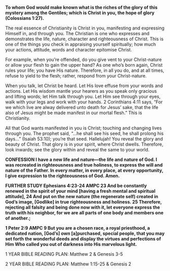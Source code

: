 
**To whom God would make known what is the riches of the glory of this mystery among the Gentiles; which is Christ in you, the hope of glory  (Colossians 1:27).** 

The real essence of Christianity is Christ in you, manifesting and expressing Himself in, and through you. The Christian is one who expresses and demonstrates the life, nature, character and righteousness of Christ. This is one of the things you check in appraising yourself spiritually; how much your actions, attitude, words and character epitomise Christ. 

For example, when you’re offended, do you give vent to your Christ-nature or allow your flesh to gain the upper hand? As one who’s born again, Christ rules your life; you have His nature. Therefore, in all you do, and at all times, refuse to yield to the flesh; rather, respond from your Christ-nature. 

When you talk, let Christ be heard. Let His love effuse from your words and actions. Let His wisdom mantle your hearers as you speak only gracious and lifting words; let Him talk through you. Let Him see through your eyes, walk with your legs and work with your hands. 2 Corinthians 4:11 says, “For we which live are alway delivered unto death for Jesus’ sake, that the life also of Jesus might be made manifest in our mortal flesh.” This is Christianity. 

All that God wants manifested in you is Christ; touching and changing lives through you. The prophet said, “…he shall see his seed, he shall prolong his days…” (Isaiah 53:10); you’re that seed. Hallelujah! You reveal the glory and beauty of Christ. That glory is in your spirit, where Christ dwells. Therefore, look inwards; see the glory within and reveal the same to your world.

**CONFESSION
I have a new life and nature—the life and nature of God. I was recreated in righteousness and true holiness, to express the will and nature of the Father. In every matter, in every place, at every opportunity, I give expression to the righteousness of God. Amen.**

**FURTHER STUDY
Ephesians 4:23-24 AMPC
23 And be constantly renewed in the spirit of your mind [having a fresh mental and spiritual attitude],
24 And put on the new nature (the regenerate self) created in God’s image, [Godlike] in true righteousness and holiness.
25 Therefore, rejecting all falsity and being done now with it, let everyone express the truth with his neighbor, for we are all parts of one body and members one of another.;**

**1 Peter 2:9 AMPC
9 But you are a chosen race, a royal priesthood, a dedicated nation, [God’s] own [a]purchased, special people, that you may set forth the wonderful deeds and display the virtues and perfections of Him Who called you out of darkness into His marvelous light.**

1 YEAR BIBLE READING PLAN: Matthew 2 & Genesis 3-5

2 YEAR BIBLE READING PLAN: Matthew 1:15-25 & Genesis 2
